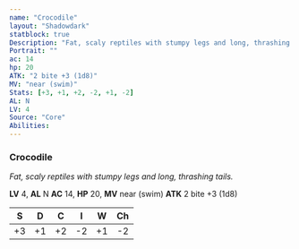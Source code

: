 ```yaml
---
name: "Crocodile"
layout: "Shadowdark"
statblock: true
Description: "Fat, scaly reptiles with stumpy legs and long, thrashing tails."
Portrait: ""
ac: 14
hp: 20
ATK: "2 bite +3 (1d8)"
MV: "near (swim)"
Stats: [+3, +1, +2, -2, +1, -2]
AL: N
LV: 4
Source: "Core"
Abilities:
---
```


### Crocodile

_Fat, scaly reptiles with stumpy legs and long, thrashing tails._

**LV** 4, **AL** N
**AC** 14, **HP** 20, **MV** near (swim)
**ATK** 2 bite +3 (1d8)

|  S  |  D  |  C  |  I  |  W  |  Ch  |
|:---:|:---:|:---:|:---:|:---:|:----:|
| +3 | +1 | +2 | -2 | +1 | -2 |

